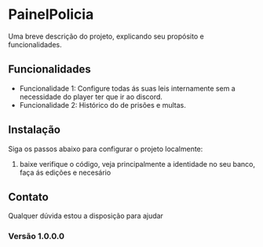 # PainelPolicia

Uma breve descrição do projeto, explicando seu propósito e funcionalidades.


## Funcionalidades

- Funcionalidade 1: Configure todas ás suas leis internamente sem a necessidade do player ter que ir ao discord.
- Funcionalidade 2: Histórico do de prisões e multas.

## Instalação

Siga os passos abaixo para configurar o projeto localmente:

1. baixe verifique o código, veja principalmente a identidade no seu banco, faça ás edições e necesário

## Contato

Qualquer dúvida estou a disposição para ajudar

### Versão 1.0.0.0

